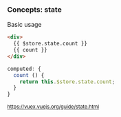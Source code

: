 ### Concepts: state

Basic usage

```html
<div>
  {{ $store.state.count }}
  {{ count }}
</div>
```

```js
computed: {
  count () {
    return this.$store.state.count;
  }
}
```

<small>https://vuex.vuejs.org/guide/state.html</small>

<aside class="notes">
</aside>
